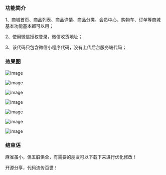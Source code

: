 ### 功能简介

1、商城首页、商品列表、商品详情、商品分类、会员中心、购物车、订单等商城基本功能基本都可以用；

2、使用微信授权登录，微信收货地址；

3、该代码只包含微信小程序代码，没有上传后台服务端代码；


### 效果图

![image](https://github.com/shenpeiliang/wxapp_mall/blob/master/images/rendering/1.png)

![image](https://github.com/shenpeiliang/wxapp_mall/blob/master/images/rendering/2.png)

![image](https://github.com/shenpeiliang/wxapp_mall/blob/master/images/rendering/3.png)

![image](https://github.com/shenpeiliang/wxapp_mall/blob/master/images/rendering/4.png)

![image](https://github.com/shenpeiliang/wxapp_mall/blob/master/images/rendering/5.png)

![image](https://github.com/shenpeiliang/wxapp_mall/blob/master/images/rendering/6.png)

![image](https://github.com/shenpeiliang/wxapp_mall/blob/master/images/rendering/7.png)

### 结束语

麻雀虽小，但五脏俱全，有需要的朋友可以下载下来进行优化修改！

开源分享，代码流传百世！
